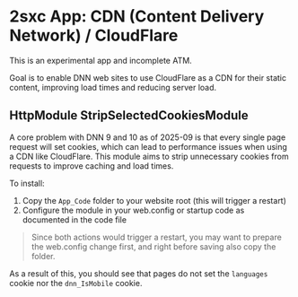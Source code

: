 # 2sxc App: CDN (Content Delivery Network) / CloudFlare

This is an experimental app and incomplete ATM.

Goal is to enable DNN web sites to use CloudFlare as a CDN for their static content, improving load times and reducing server load.

## HttpModule StripSelectedCookiesModule

A core problem with DNN 9 and 10 as of 2025-09 is that every single page request will set cookies, which can lead to performance issues when using a CDN like CloudFlare. This module aims to strip unnecessary cookies from requests to improve caching and load times.

To install:

1. Copy the `App_Code` folder to your website root (this will trigger a restart)
1. Configure the module in your web.config or startup code as documented in the code file

> Since both actions would trigger a restart, you may want to prepare the web.config change first,
> and right before saving also copy the folder.

As a result of this, you should see that pages do not set the `languages` cookie nor the `dnn_IsMobile` cookie.
